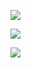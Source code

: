 ![](Pasted%20image%2020231212163823.png)

![](Pasted%20image%2020231212163837.png)

![](Pasted%20image%2020231212163952.png)